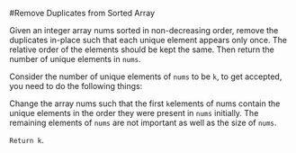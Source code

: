 #Remove Duplicates from Sorted Array

Given an integer array nums sorted in non-decreasing order, remove the duplicates in-place such that each unique element appears only once. The relative order of the elements should be kept the same. Then return the number of unique elements in `nums`.

Consider the number of unique elements of `nums` to be `k`, to get accepted, you need to do the following things:

Change the array nums such that the first `k`elements of nums contain the unique elements in the order they were present in `nums` initially. The remaining elements of `nums` are not important as well as the size of `nums`.

`Return k`.
